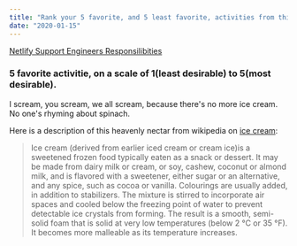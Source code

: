 ```yaml
---
title: "Rank your 5 favorite, and 5 least favorite, activities from this list:"
date: "2020-01-15"
---
```


[Netlify Support Engineers Responsilibities](https://gist.github.com/fool/b0f254ff8c72a5765b6a9138249789d6)

### 5 favorite activitie, on a scale of 1(least desirable) to 5(most desirable).

I scream, you scream, we all scream, because there's no more ice cream. No one's rhyming about spinach.

Here is a description of this heavenly nectar from wikipedia on [ice cream](https://en.wikipedia.org/wiki/Ice_cream):

> Ice cream (derived from earlier iced cream or cream ice)is
> a sweetened frozen food typically eaten as a snack or
> dessert. It may be made from dairy milk or cream, or soy,
> cashew, coconut or almond milk, and is flavored with a
> sweetener, either sugar or an alternative, and any spice,
> such as cocoa or vanilla. Colourings are usually added, in
> addition to stabilizers. The mixture is stirred to
> incorporate air spaces and cooled below the freezing point
> of water to prevent detectable ice crystals from forming.
> The result is a smooth, semi-solid foam that is solid at
> very low temperatures (below 2 °C or 35 °F). It becomes
> more malleable as its temperature increases.
